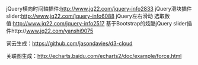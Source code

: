 jQuery横向时间轴插件:http://www.jq22.com/jquery-info2833
jQuery滑块插件slider:http://www.jq22.com/jquery-info6088
jQuery左右滑动 选取数值:http://www.jq22.com/jquery-info2517
基于Bootstrap的炫酷jQuery slider插件http://www.jq22.com/yanshi9075

词云生成：https://github.com/jasondavies/d3-cloud

关联图生成：http://echarts.baidu.com/echarts2/doc/example/force.html

